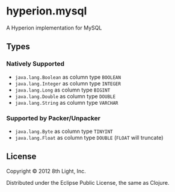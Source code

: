 hyperion.mysql
============

A Hyperion implementation for MySQL

## Types

### Natively Supported

* `java.lang.Boolean` as column type `BOOLEAN`
* `java.lang.Integer` as column type `INTEGER`
* `java.lang.Long` as column type `BIGINT`
* `java.lang.Double` as column type `DOUBLE`
* `java.lang.String` as column type `VARCHAR`

### Supported by Packer/Unpacker

* `java.lang.Byte` as column type `TINYINT`
* `java.lang.Float` as column type `DOUBLE` (`FLOAT` will truncate)

## License

Copyright © 2012 8th Light, Inc.

Distributed under the Eclipse Public License, the same as Clojure.

